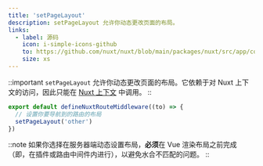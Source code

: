 ```yaml
---
title: 'setPageLayout'
description: setPageLayout 允许你动态更改页面的布局。
links:
  - label: 源码
    icon: i-simple-icons-github
    to: https://github.com/nuxt/nuxt/blob/main/packages/nuxt/src/app/composables/router.ts
    size: xs
---
```


::important
`setPageLayout` 允许你动态更改页面的布局。它依赖于对 Nuxt 上下文的访问，因此只能在 [Nuxt 上下文](/docs/guide/going-further/nuxt-app#the-nuxt-context) 中调用。
::

```ts [middleware/custom-layout.ts]
export default defineNuxtRouteMiddleware((to) => {
  // 设置你要导航到的路由的布局
  setPageLayout('other')
})
```

::note
如果你选择在服务器端动态设置布局，**必须**在 Vue 渲染布局之前完成（即，在插件或路由中间件内进行），以避免水合不匹配的问题。
::